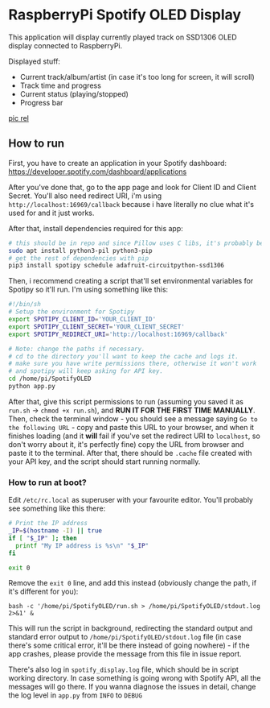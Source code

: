 # RaspberryPi Spotify OLED Display

This application will display currently played track on SSD1306 OLED display connected to RaspberryPi.

Displayed stuff:

* Current track/album/artist (in case it's too long for screen, it will scroll)
* Track time and progress
* Current status (playing/stopped)
* Progress bar

[pic rel](./pic.jpg)

## How to run

First, you have to create an application in your Spotify dashboard: <https://developer.spotify.com/dashboard/applications>

After you've done that, go to the app page and look for Client ID and Client Secret. You'll also need redirect URI, i'm using `http://localhost:16969/callback` because i have literally no clue what it's used for and it just works.

After that, install dependencies required for this app:

```bash
# this should be in repo and since Pillow uses C libs, it's probably better to install it that way
sudo apt install python3-pil python3-pip
# get the rest of dependencies with pip
pip3 install spotipy schedule adafruit-circuitpython-ssd1306
```

Then, i recommend creating a script that'll set environmental variables for Spotipy so it'll run. I'm using something like this:

```bash
#!/bin/sh
# Setup the environment for Spotipy
export SPOTIPY_CLIENT_ID='YOUR_CLIENT_ID'
export SPOTIPY_CLIENT_SECRET='YOUR_CLIENT_SECRET'
export SPOTIPY_REDIRECT_URI='http://localhost:16969/callback'

# Note: change the paths if necessary.
# cd to the directory you'll want to keep the cache and logs it.
# make sure you have write permissions there, otherwise it won't work
# and spotipy will keep asking for API key.
cd /home/pi/SpotifyOLED
python app.py
```

After that, give this script permissions to run (assuming you saved it as `run.sh` -> `chmod +x run.sh`), and **RUN IT FOR THE FIRST TIME MANUALLY**.
Then, check the terminal window - you should see a message saying `Go to the following URL` - copy and paste this URL to your browser, and when it finishes loading (and it **will** fail if you've set the redirect URI to `localhost`, so don't worry about it, it's perfectly fine) copy the URL from browser and paste it to the terminal. After that, there should be `.cache` file created with your API key, and the script should start running normally.

### How to run at boot?

Edit `/etc/rc.local` as superuser with your favourite editor. You'll probably see something like this there:

```bash
# Print the IP address
_IP=$(hostname -I) || true
if [ "$_IP" ]; then
  printf "My IP address is %s\n" "$_IP"
fi

exit 0
```

Remove the `exit 0` line, and add this instead (obviously change the path, if it's different for you):

`bash -c '/home/pi/SpotifyOLED/run.sh > /home/pi/SpotifyOLED/stdout.log 2>&1' &`

This will run the script in background, redirecting the standard output and standard error output to `/home/pi/SpotifyOLED/stdout.log` file (in case there's some critical error, it'll be there instead of going nowhere) - if the app crashes, please provide the message from this file in issue report.

There's also log in `spotify_display.log` file, which should be in script working directory. In case something is going wrong with Spotify API, all the messages will go there. If you wanna diagnose the issues in detail, change the log level in `app.py` from `INFO` to `DEBUG`
